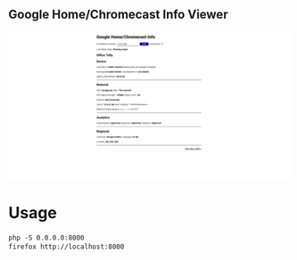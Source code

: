 ## Google Home/Chromecast Info Viewer

![](assets/readme/screenshot_tv.png)

# Usage
```
php -S 0.0.0.0:8000
firefox http://localhost:8000
```